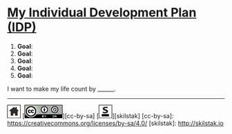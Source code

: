 # [My Individual Development Plan (IDP)](http://idp.skilstak.io)

1. **Goal**: 
2. **Goal**: 
3. **Goal**: 
4. **Goal**: 
5. **Goal**: 

I want to make my life count by ______.

---
[![home](/assets/home-bw.png)](/README.md)
[![cc-by-sa](/assets/cc-by-sa.png)][cc-by-sa]
[![skilstak](/assets/skilstak-logo-bw.png)][skilstak]
[cc-by-sa]: https://creativecommons.org/licenses/by-sa/4.0/
[skilstak]: http://skilstak.io

